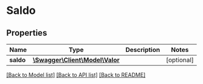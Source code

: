 # Saldo

## Properties
Name | Type | Description | Notes
------------ | ------------- | ------------- | -------------
**saldo** | [**\Swagger\Client\Model\Valor**](Valor.md) |  | [optional] 

[[Back to Model list]](../README.md#documentation-for-models) [[Back to API list]](../README.md#documentation-for-api-endpoints) [[Back to README]](../README.md)


